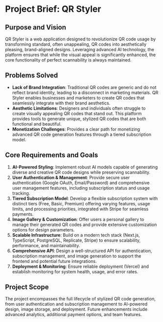 # Project Brief: QR Styler

## Purpose and Vision
QR Styler is a web application designed to revolutionize QR code usage by transforming standard, often unappealing, QR codes into aesthetically pleasing, brand-aligned designs. Leveraging advanced AI technology, the platform ensures that while the visual appeal is significantly enhanced, the core functionality of perfect scannability is always maintained.

## Problems Solved
- **Lack of Brand Integration**: Traditional QR codes are generic and do not reflect brand identity, leading to a disconnect in marketing materials. QR Styler enables businesses and marketers to create QR codes that seamlessly integrate with their brand aesthetics.
- **Aesthetic Limitations**: Designers and individuals often struggle to create visually appealing QR codes that stand out. This platform provides tools to generate unique, stylized QR codes that are both functional and beautiful.
- **Monetization Challenges**: Provides a clear path for monetizing advanced QR code generation features through a tiered subscription model.

## Core Requirements and Goals
1.  **AI-Powered Styling**: Implement robust AI models capable of generating diverse and creative QR code designs while preserving scannability.
2.  **User Authentication & Management**: Provide secure user authentication (Google OAuth, Email/Password) and comprehensive user management features, including subscription status and usage tracking.
3.  **Tiered Subscription Model**: Develop a flexible subscription system with distinct tiers (Free, Basic, Premium) offering varying features, usage limits, and processing priorities, integrated with Stripe for seamless payments.
4.  **Image Gallery & Customization**: Offer users a personal gallery to manage their generated QR codes and provide extensive customization options for design parameters.
5.  **Scalable Infrastructure**: Build on a modern tech stack (Next.js, TypeScript, PostgreSQL, Replicate, Stripe) to ensure scalability, performance, and maintainability.
6.  **Comprehensive API**: Design a well-structured API for authentication, subscription management, and image generation to support the frontend and potential future integrations.
7.  **Deployment & Monitoring**: Ensure reliable deployment (Vercel) and establish monitoring for system health, usage, and error rates.

## Project Scope
The project encompasses the full lifecycle of stylized QR code generation, from user authentication and subscription management to AI-powered design, image storage, and deployment. Future enhancements include advanced analytics, additional payment options, and team features.
